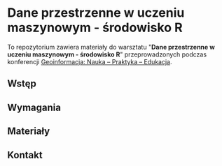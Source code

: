 # Dane przestrzenne w uczeniu maszynowym - środowisko R

To repozytorium zawiera materiały do warsztatu "**Dane przestrzenne w uczeniu maszynowym - środowisko R**" przeprowadzonych podczas konferencji [Geoinformacja: Nauka – Praktyka – Edukacja](https://geoinformacja20uam.pl/).

## Wstęp

## Wymagania

## Materiały

## Kontakt
